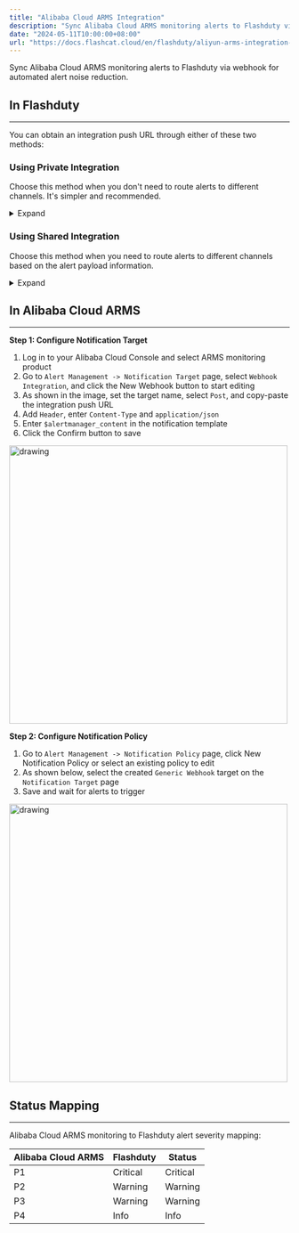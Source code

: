```yaml
---
title: "Alibaba Cloud ARMS Integration"
description: "Sync Alibaba Cloud ARMS monitoring alerts to Flashduty via webhook for automated alert noise reduction"
date: "2024-05-11T10:00:00+08:00"
url: "https://docs.flashcat.cloud/en/flashduty/aliyun-arms-integration-guide"
---
```


Sync Alibaba Cloud ARMS monitoring alerts to Flashduty via webhook for automated alert noise reduction.

<div class="hide">

## In Flashduty
---
You can obtain an integration push URL through either of these two methods:

### Using Private Integration

Choose this method when you don't need to route alerts to different channels. It's simpler and recommended.

<details>
  <summary>Expand</summary>
  
  1. Go to the Flashduty console, select **Channel**, and enter a specific channel's details page
  2. Select the **Integration** tab, click **Add Integration** to enter the integration page
  3. Choose **Alibaba Cloud ARMS** integration and click **Save** to generate a card
  4. Click the generated card to view the **push URL**, copy it for later use, and you're done
  
</details>

### Using Shared Integration

Choose this method when you need to route alerts to different channels based on the alert payload information.

<details>
  <summary>Expand</summary>
  
  1. Go to the Flashduty console, select **Integration Center=>Alerts** to enter the integration selection page
  2. Select **Alibaba Cloud ARMS** integration:
        - **Integration Name**: Define a name for this integration
  3. Click **Save** and copy the newly generated **push URL** for later use
  4. Click **Create Route** to configure routing rules for the integration. You can match different alerts to different channels based on conditions, or set a default channel as a fallback, and adjust as needed later
  5. Complete
  
</details>
</div>

## In Alibaba Cloud ARMS 
---
**Step 1: Configure Notification Target**

<div class="md-block">

1. Log in to your Alibaba Cloud Console and select ARMS monitoring product
2. Go to `Alert Management -> Notification Target` page, select `Webhook Integration`, and click the New Webhook button to start editing
3. As shown in the image, set the target name, select `Post`, and copy-paste the integration push URL
4. Add `Header`, enter `Content-Type` and `application/json`
5. Enter `$alertmanager_content` in the notification template
6. Click the Confirm button to save

<img src="https://download.flashcat.cloud/flashduty/doc/en/aliyun/arms-1.png" alt="drawing" width="500"/>


**Step 2: Configure Notification Policy**

1. Go to `Alert Management -> Notification Policy` page, click New Notification Policy or select an existing policy to edit
2. As shown below, select the created `Generic Webhook` target on the `Notification Target` page
3. Save and wait for alerts to trigger

<img src="https://download.flashcat.cloud/flashduty/doc/en/aliyun/arms-2.png" alt="drawing" width="500"/>

</div>

## Status Mapping
---
<div class="md-block">
  
Alibaba Cloud ARMS monitoring to Flashduty alert severity mapping:

| Alibaba Cloud ARMS | Flashduty | Status |
| ------------ | -------- | ---- |
| P1     | Critical | Critical |
| P2     | Warning  | Warning |
| P3     | Warning  | Warning |
| P4     | Info     | Info |

</div>
